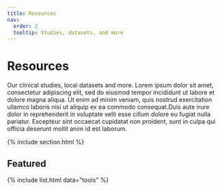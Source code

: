 ```yaml
---
title: Resources
nav:
  order: 2
  tooltip: Studies, datasets, and more
---
```


# <i class="fas fa-tools"></i>Resources

Our clinical studies, local datasets and more. Lorem ipsum dolor sit amet, consectetur adipiscing elit, sed do eiusmod tempor incididunt ut labore et dolore magna aliqua.
Ut enim ad minim veniam, quis nostrud exercitation ullamco laboris nisi ut aliquip ex ea commodo consequat.Duis aute irure dolor in reprehenderit in voluptate velit esse cillum dolore eu fugiat nulla pariatur.
Excepteur sint occaecat cupidatat non proident, sunt in culpa qui officia deserunt mollit anim id est laborum.

{% include section.html %}

## Featured 

{% include list.html data="tools" %} 
